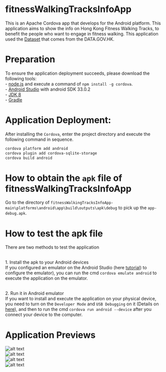 # fitnessWalkingTracksInfoApp
This is an Apache Cordova app that develops for the Android platform. This application aims to show the info on Hong Kong Fitness Walking Tracks, to benefit the people who want to engage in fitness walking. This application used the [Dataset](https://data.gov.hk/en-data/dataset/hk-lcsd-facility-facility-fw) that comes from the DATA.GOV.HK.

# Preparation
To ensure the application deployment succeeds, please download the following tools:
<br /> - [node.js](https://nodejs.org/en) and execute a command of `npm install -g cordova`.
<br /> - [Android Studio](https://developer.android.com/studio) with android SDK 33.0.2
<br /> - [JDK 8](https://www.oracle.com/hk/java/technologies/javase/javase8-archive-downloads.html)
<br /> - [Gradle](https://gradle.org/install/)

# Application Deployment:
After installing the `Cordova`, enter the project directory and execute the following command in sequence.
```bash
cordova platform add android 
cordova plugin add cordova-sqlite-storage
cordova build android
```
# How to obtain the `apk` file of fitnessWalkingTracksInfoApp
Go to the directory of `fitnessWalkingTracksInfoApp-main\platforms\android\app\build\outputs\apk\debug` to pick up the `app-debug.apk`.

# How to test the apk file
There are two methods to test the application

<br /> 1. Install the apk to your Android devices
<br /> If you configured an emulator on the Android Studio (here [tutorial](https://developer.android.com/studio/run/managing-avds)) to configure the emulator), you can run the cmd `cordova emulate android` to execute the application on the emulator.

<br /> 2. Run it in Android emulator
<br /> If you want to install and execute the application on your physical device, you need to turn on the `Developer Mode` and `USB Debugging` on it (Details on [here](https://developer.android.com/studio/debug/dev-options)), and then to run the cmd `cordova run android --device` after you connect your device to the computer.

# Application Previews
![alt text](https://github.com/tommy08332/fitnessWalkingTracksInfoApp/blob/main/pictures/pic_1.png?raw=true)<br />
![alt text](https://github.com/tommy08332/fitnessWalkingTracksInfoApp/blob/main/pictures/pic_2.png?raw=true)<br />
![alt text](https://github.com/tommy08332/fitnessWalkingTracksInfoApp/blob/main/pictures/pic_5.png?raw=true)<br />
![alt text](https://github.com/tommy08332/fitnessWalkingTracksInfoApp/blob/main/pictures/pic_3.png?raw=true)
